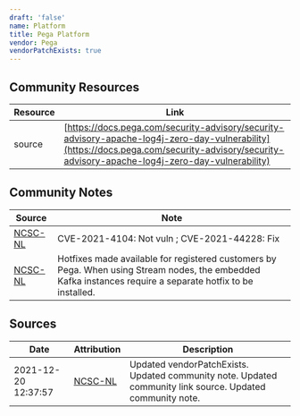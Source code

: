 ```yaml
---
draft: 'false'
name: Platform
title: Pega Platform
vendor: Pega
vendorPatchExists: true
---
```



## Community Resources
| Resource | Link |
| --- | --- |
| source | [https://docs.pega.com/security-advisory/security-advisory-apache-log4j-zero-day-vulnerability](https://docs.pega.com/security-advisory/security-advisory-apache-log4j-zero-day-vulnerability) |

## Community Notes
| Source | Note |
| --- | --- |
| [NCSC-NL](https://github.com/NCSC-NL/log4shell/blob/main/software/README.md) | CVE-2021-4104: Not vuln ; CVE-2021-44228: Fix </ul> |
| [NCSC-NL](https://github.com/NCSC-NL/log4shell/blob/main/software/README.md) | Hotfixes made available for registered customers by Pega. When using Stream nodes, the embedded Kafka instances require a separate hotfix to be installed. |

## Sources
| Date | Attribution | Description |
| --- | --- | --- |
| 2021-12-20 12:37:57 | [NCSC-NL](https://github.com/NCSC-NL/log4shell/blob/main/software/README.md) | Updated vendorPatchExists. Updated community note. Updated community link source. Updated community note.  |
